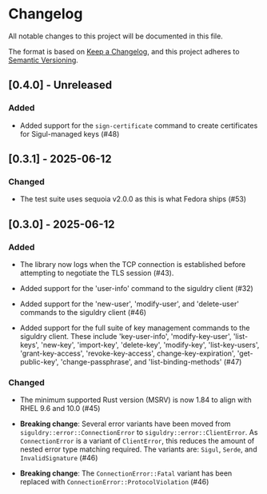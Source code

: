 # Changelog

All notable changes to this project will be documented in this file.

The format is based on [Keep a Changelog](https://keepachangelog.com/en/1.1.0/),
and this project adheres to [Semantic Versioning](https://semver.org/spec/v2.0.0.html).

## [0.4.0] - Unreleased

### Added

- Added support for the `sign-certificate` command to create certificates for Sigul-managed keys (#48)


## [0.3.1] - 2025-06-12

### Changed

- The test suite uses sequoia v2.0.0 as this is what Fedora ships (#53)


## [0.3.0] - 2025-06-12

### Added

- The library now logs when the TCP connection is established before attempting
  to negotiate the TLS session (#43).

- Added support for the 'user-info' command to the siguldry client (#32)

- Added support for the 'new-user', 'modify-user', and 'delete-user' commands to the siguldry client (#46)

- Added support for the full suite of key management commands to the siguldry client. These include
'key-user-info', 'modify-key-user', 'list-keys', 'new-key', 'import-key', 'delete-key',
'modify-key', 'list-key-users', 'grant-key-access', 'revoke-key-access', change-key-expiration',
'get-public-key', 'change-passphrase', and 'list-binding-methods' (#47)

### Changed

- The minimum supported Rust version (MSRV) is now 1.84 to align with RHEL 9.6 and 10.0 (#45)

- **Breaking change**: Several error variants have been moved from `siguldry::error::ConnectionError`
  to `siguldry::error::ClientError`. As `ConnectionError` is a variant of `ClientError`, this reduces
  the amount of nested error type matching required. The variants are: `Sigul`, `Serde`, and `InvalidSignature` (#46)

- **Breaking change**: The `ConnectionError::Fatal` variant has been replaced with `ConnectionError::ProtocolViolation` (#46)
